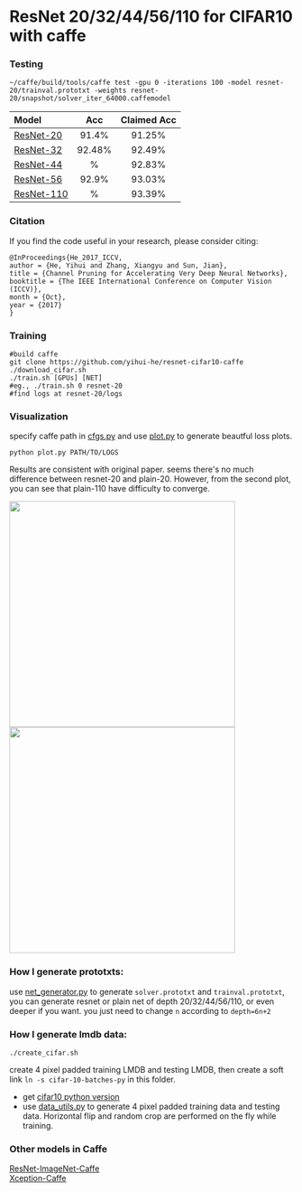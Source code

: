 # ResNet 20/32/44/56/110 for CIFAR10 with caffe 
### Testing
```Shell
~/caffe/build/tools/caffe test -gpu 0 -iterations 100 -model resnet-20/trainval.prototxt -weights resnet-20/snapshot/solver_iter_64000.caffemodel 
```
| Model                                                                                                    |  Acc | Claimed Acc|
|:---------------------------------------------------------------------------------------------------------|:-----------:|:-------------:|
| [ResNet-20](https://github.com/yihui-he/resnet-cifar10-caffe/releases/download/1.0/resnet20_iter_64000.caffemodel) | 91.4%       | 91.25%         |
|  [ResNet-32](https://github.com/yihui-he/resnet-cifar10-caffe/releases/download/1.0/resnet32_iter_64000.caffemodel)  | 92.48%       | 92.49%         |
|  [ResNet-44]()  | %       | 92.83%         |
| [ResNet-56](https://github.com/yihui-he/resnet-cifar10-caffe/releases/download/1.0/resnet56_iter_64000.caffemodel)  | 92.9%       | 93.03%         |
|  [ResNet-110]()  | %       | 93.39%         |

### Citation
If you find the code useful in your research, please consider citing:

    @InProceedings{He_2017_ICCV,
    author = {He, Yihui and Zhang, Xiangyu and Sun, Jian},
    title = {Channel Pruning for Accelerating Very Deep Neural Networks},
    booktitle = {The IEEE International Conference on Computer Vision (ICCV)},
    month = {Oct},
    year = {2017}
    }

### Training
```Shell
#build caffe
git clone https://github.com/yihui-he/resnet-cifar10-caffe
./download_cifar.sh
./train.sh [GPUs] [NET]
#eg., ./train.sh 0 resnet-20
#find logs at resnet-20/logs
```
### Visualization
specify caffe path in [cfgs.py](cfgs.py) and use [plot.py]() to generate beautful loss plots.
```Shell
python plot.py PATH/TO/LOGS
```
Results are consistent with original paper. seems there's no much difference between resnet-20 and plain-20. However, from the second plot, you can see that plain-110 have difficulty to converge.

<p float="left">
  <img src="plots/resnet-20__2016-08-14_00-25-56plain_orth20__2016-08-14_15-34-29.png" width="400" />
  <img src="plots/resnet-110__2016-08-15_10-12-25plain110__2016-08-15_10-11-55.png" width="400" /> 
</p>

### How I generate prototxts:
use [net_generator.py](net_generator.py) to generate `solver.prototxt` and `trainval.prototxt`, you can generate resnet or plain net of depth 20/32/44/56/110, or even deeper if you want. you just need to change `n` according to `depth=6n+2`  

### How I generate lmdb data:
```Shell
./create_cifar.sh
```

create 4 pixel padded training LMDB and testing LMDB, then create a soft link `ln -s cifar-10-batches-py` in this folder.
- get [cifar10 python version](https://www.cs.toronto.edu/~kriz/cifar.html)
- use [data_utils.py](data_utils.py) to generate 4 pixel padded training data and testing data. Horizontal flip and random crop are performed on the fly while training.

### Other models in Caffe
[ResNet-ImageNet-Caffe](https://github.com/yihui-he/resnet-imagenet-caffe)  
[Xception-Caffe](https://github.com/yihui-he/Xception-caffe)  

